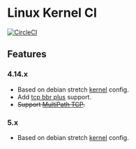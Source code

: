 # Linux Kernel CI

[![CircleCI](https://circleci.com/gh/pexcn/linux-kernel-ci.svg?style=svg)](https://circleci.com/gh/pexcn/linux-kernel-ci)

## Features

### 4.14.x

- Based on debian stretch [kernel](https://packages.debian.org/stretch/linux-image-4.9.0-11-amd64) config.
- Add [tcp bbr plus](https://github.com/pexcn/linux-tcp-mod/tree/master/tcp_bbr_plus) support.
- ~~Support [MultiPath TCP](https://www.multipath-tcp.org).~~

### 5.x

- Based on debian stretch [kernel](https://packages.debian.org/buster/linux-image-4.19.0-6-amd64) config.
